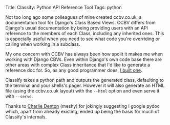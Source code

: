 Title: Classify: Python API Reference Tool
Tags: python

Not too long ago some colleagues of mine created ccbv.co.uk, a documentation tool for Django's Class Based Views. CCBV differs from Django's usual documentation by being providing users with an API reference to the members of each Class, including any inherited ones. This is especially useful when you need to see what code you're overriding or calling when working in a subclass.

My one concern with CCBV has always been how spoilt it makes me when working with Django CBVs. Even within Django's own code base there are other areas with complex Class inheritance that I'd like to generate a reference doc for. So, as any good programmer does, [I built one](http://pypi.python.org/pypi/classify).

Classify takes a python path and outputs the generated class, defaulting to the terminal and your shells's pager. However it will also generate an HTML file (using the ccbv.co.uk layout) with the `--html` option and even serve it with `--serve`.

Thanks to [Charlie Denton](http://meshy.co.uk/) (meshy) for jokingly suggesting I google pydoc which, apart from already existing, ended up being the basis for much of Classify's internals.
